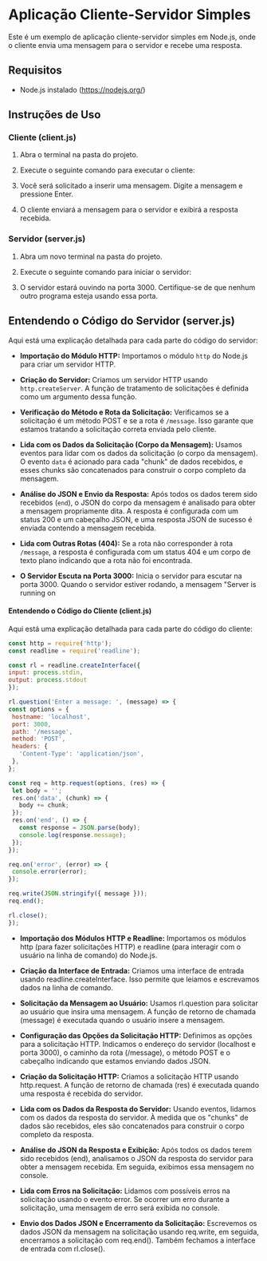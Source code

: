 # Aplicação Cliente-Servidor Simples

Este é um exemplo de aplicação cliente-servidor simples em Node.js, onde o cliente envia uma mensagem para o servidor e recebe uma resposta.

## Requisitos

- Node.js instalado (https://nodejs.org/)

## Instruções de Uso

### Cliente (client.js)

1. Abra o terminal na pasta do projeto.

2. Execute o seguinte comando para executar o cliente:

3. Você será solicitado a inserir uma mensagem. Digite a mensagem e pressione Enter.

4. O cliente enviará a mensagem para o servidor e exibirá a resposta recebida.

### Servidor (server.js)

1. Abra um novo terminal na pasta do projeto.

2. Execute o seguinte comando para iniciar o servidor:

3. O servidor estará ouvindo na porta 3000. Certifique-se de que nenhum outro programa esteja usando essa porta.

## Entendendo o Código do Servidor (server.js)

Aqui está uma explicação detalhada para cada parte do código do servidor:

- **Importação do Módulo HTTP:**
Importamos o módulo `http` do Node.js para criar um servidor HTTP.

- **Criação do Servidor:**
Criamos um servidor HTTP usando `http.createServer`. A função de tratamento de solicitações é definida como um argumento dessa função.

- **Verificação do Método e Rota da Solicitação:**
Verificamos se a solicitação é um método POST e se a rota é `/message`. Isso garante que estamos tratando a solicitação correta enviada pelo cliente.

- **Lida com os Dados da Solicitação (Corpo da Mensagem):**
Usamos eventos para lidar com os dados da solicitação (o corpo da mensagem). O evento `data` é acionado para cada "chunk" de dados recebidos, e esses chunks são concatenados para construir o corpo completo da mensagem.

- **Análise do JSON e Envio da Resposta:**
Após todos os dados terem sido recebidos (`end`), o JSON do corpo da mensagem é analisado para obter a mensagem propriamente dita. A resposta é configurada com um status 200 e um cabeçalho JSON, e uma resposta JSON de sucesso é enviada contendo a mensagem recebida.

- **Lida com Outras Rotas (404):**
Se a rota não corresponder à rota `/message`, a resposta é configurada com um status 404 e um corpo de texto plano indicando que a rota não foi encontrada.

- **O Servidor Escuta na Porta 3000:**
Inicia o servidor para escutar na porta 3000. Quando o servidor estiver rodando, a mensagem "Server is running on

#### Entendendo o Código do Cliente (client.js)

Aqui está uma explicação detalhada para cada parte do código do cliente:

```javascript
const http = require('http');
const readline = require('readline');

const rl = readline.createInterface({
input: process.stdin,
output: process.stdout
});

rl.question('Enter a message: ', (message) => {
const options = {
 hostname: 'localhost',
 port: 3000,
 path: '/message',
 method: 'POST',
 headers: {
   'Content-Type': 'application/json',
 },
};

const req = http.request(options, (res) => {
 let body = '';
 res.on('data', (chunk) => {
   body += chunk;
 });
 res.on('end', () => {
   const response = JSON.parse(body);
   console.log(response.message);
 });
});

req.on('error', (error) => {
 console.error(error);
});

req.write(JSON.stringify({ message }));
req.end();

rl.close();
});
```
- **Importação dos Módulos HTTP e Readline:**
Importamos os módulos http (para fazer solicitações HTTP) e readline (para interagir com o usuário na linha de comando) do Node.js.

- **Criação da Interface de Entrada:**
Criamos uma interface de entrada usando readline.createInterface. Isso permite que leiamos e escrevamos dados na linha de comando.

- **Solicitação da Mensagem ao Usuário:**
Usamos rl.question para solicitar ao usuário que insira uma mensagem. A função de retorno de chamada (message) é executada quando o usuário insere a mensagem.

- **Configuração das Opções da Solicitação HTTP:**
Definimos as opções para a solicitação HTTP. Indicamos o endereço do servidor (localhost e porta 3000), o caminho da rota (/message), o método POST e o cabeçalho indicando que estamos enviando dados JSON.

- **Criação da Solicitação HTTP:**
Criamos a solicitação HTTP usando http.request. A função de retorno de chamada (res) é executada quando uma resposta é recebida do servidor.

- **Lida com os Dados da Resposta do Servidor:**
Usando eventos, lidamos com os dados da resposta do servidor. À medida que os "chunks" de dados são recebidos, eles são concatenados para construir o corpo completo da resposta.

- **Análise do JSON da Resposta e Exibição:**
Após todos os dados terem sido recebidos (end), analisamos o JSON da resposta do servidor para obter a mensagem recebida. Em seguida, exibimos essa mensagem no console.

- **Lida com Erros na Solicitação:**
Lidamos com possíveis erros na solicitação usando o evento error. Se ocorrer um erro durante a solicitação, uma mensagem de erro será exibida no console.

- **Envio dos Dados JSON e Encerramento da Solicitação:**
Escrevemos os dados JSON da mensagem na solicitação usando req.write, em seguida, encerramos a solicitação com req.end(). Também fechamos a interface de entrada com rl.close().